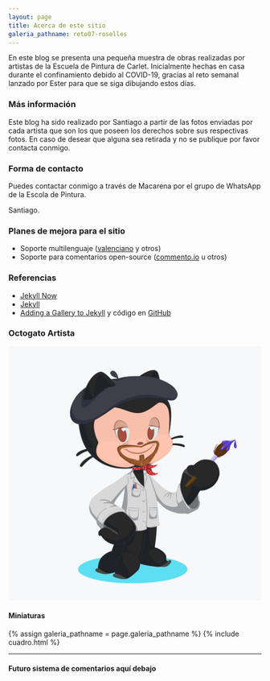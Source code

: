 ```yaml
---
layout: page
title: Acerca de este sitio
galeria_pathname: reto07-roselles
---
```


En este blog se presenta una pequeña muestra de obras realizadas por artistas de la Escuela de Pintura de Carlet.
Inicialmente hechas en casa durante el confinamiento debido al COVID-19, gracias al reto semanal lanzado por Ester para que se siga dibujando estos días.

### Más información

Este blog ha sido realizado por Santiago a partir de las fotos enviadas por cada artista que son los que poseen los derechos sobre sus respectivas fotos. En caso de desear que alguna sea retirada y no se publique por favor contacta conmigo.

### Forma de contacto

Puedes contactar conmigo a través de Macarena por el grupo de WhatsApp de la Escola de Pintura.

Santiago.

### Planes de mejora para el sitio

- Soporte multilenguaje ([valenciano](https://es.wikipedia.org/wiki/Idioma_valenciano) y otros)
- Soporte para comentarios open-source ([commento.io](https://commento.io/) u otros)

### Referencias

- [Jekyll Now](https://github.com/barryclark/jekyll-now)
- [Jekyll](https://jekyllrb.com/)
- [Adding a Gallery to Jekyll](https://opieters.github.io/jekyll-image-gallery-example/) y código en [GitHub](https://github.com/opieters/jekyll-image-gallery-example)

### Octogato Artista

![logo octogato como pintor](/images/octogato-artista.png "Octogato Artista")

#### Miniaturas

{% assign galeria_pathname = page.galeria_pathname %}
{% include cuadro.html %}

---
#### Futuro sistema de comentarios aquí debajo

<script defer src="https://commento.pinturitas.com:8080/js/commento.js"></script>
<div id="commento"></div>

